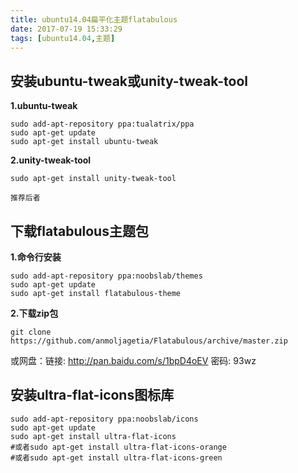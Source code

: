 ```yaml
---
title: ubuntu14.04扁平化主题flatabulous
date: 2017-07-19 15:33:29
tags: [ubuntu14.04,主题]
---
```

## 安装ubuntu-tweak或unity-tweak-tool
**1.ubuntu-tweak**
```
sudo add-apt-repository ppa:tualatrix/ppa 
sudo apt-get update 
sudo apt-get install ubuntu-tweak 
```
**2.unity-tweak-tool**
```
sudo apt-get install unity-tweak-tool
```
<!--more-->
`推荐后者`
## 下载flatabulous主题包
**1.命令行安装**
```
sudo add-apt-repository ppa:noobslab/themes  
sudo apt-get update  
sudo apt-get install flatabulous-theme  
```
**2.下载zip包**
```
git clone https://github.com/anmoljagetia/Flatabulous/archive/master.zip
```
或网盘：链接: http://pan.baidu.com/s/1bpD4oEV 密码: 93wz
## 安装ultra-flat-icons图标库
```
sudo add-apt-repository ppa:noobslab/icons
sudo apt-get update
sudo apt-get install ultra-flat-icons
#或者sudo apt-get install ultra-flat-icons-orange
#或者sudo apt-get install ultra-flat-icons-green
```